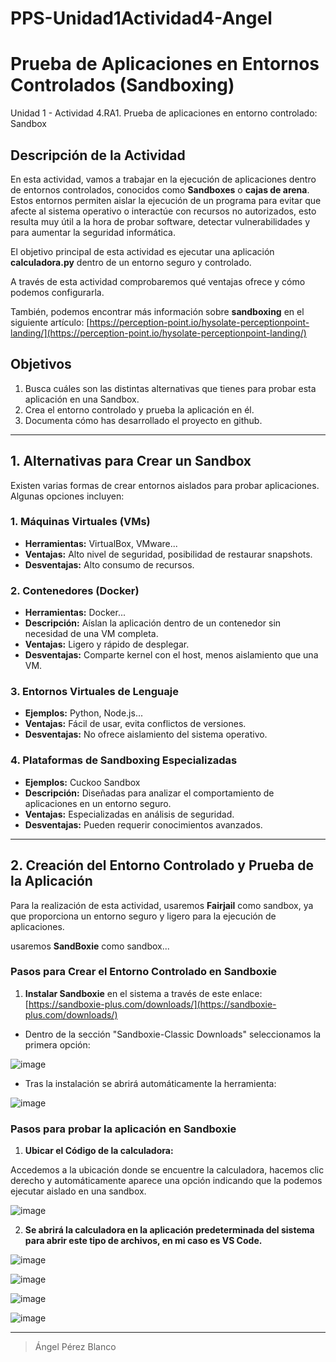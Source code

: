 # PPS-Unidad1Actividad4-Angel

# Prueba de Aplicaciones en Entornos Controlados (Sandboxing)

Unidad 1 - Actividad 4.RA1. Prueba de aplicaciones en entorno controlado: Sandbox

## Descripción de la Actividad
En esta actividad, vamos a trabajar en la ejecución de aplicaciones dentro de entornos controlados, conocidos como **Sandboxes** o **cajas de arena**. Estos entornos permiten aislar la ejecución de un programa para evitar que afecte al sistema operativo o interactúe con recursos no autorizados, esto resulta muy útil a la hora de probar software, detectar vulnerabilidades y para aumentar la seguridad informática. 

El objetivo principal de esta actividad es ejecutar una aplicación **calculadora.py** dentro de un entorno seguro y controlado. 

A través de esta actividad comprobaremos qué ventajas ofrece y cómo podemos configurarla.

También, podemos encontrar más información sobre **sandboxing** en el siguiente artículo: [https://perception-point.io/hysolate-perceptionpoint-landing/](https://perception-point.io/hysolate-perceptionpoint-landing/)


## Objetivos
1. Busca cuáles son las distintas alternativas que tienes para probar esta aplicación en una Sandbox.
2. Crea el entorno controlado y prueba la aplicación en él.
3. Documenta cómo has desarrollado el proyecto en github.

---

## 1. Alternativas para Crear un Sandbox
Existen varias formas de crear entornos aislados para probar aplicaciones. Algunas opciones incluyen:

### **1. Máquinas Virtuales (VMs)**
- **Herramientas:** VirtualBox, VMware...
- **Ventajas:** Alto nivel de seguridad, posibilidad de restaurar snapshots.
- **Desventajas:** Alto consumo de recursos.

### **2. Contenedores (Docker)**
- **Herramientas:** Docker...
- **Descripción:** Aíslan la aplicación dentro de un contenedor sin necesidad de una VM completa.
- **Ventajas:** Ligero y rápido de desplegar.
- **Desventajas:** Comparte kernel con el host, menos aislamiento que una VM.

### **3. Entornos Virtuales de Lenguaje**
- **Ejemplos:** Python, Node.js...
- **Ventajas:** Fácil de usar, evita conflictos de versiones.
- **Desventajas:** No ofrece aislamiento del sistema operativo.

### **4. Plataformas de Sandboxing Especializadas**
- **Ejemplos:** Cuckoo Sandbox
- **Descripción:** Diseñadas para analizar el comportamiento de aplicaciones en un entorno seguro.
- **Ventajas:** Especializadas en análisis de seguridad.
- **Desventajas:** Pueden requerir conocimientos avanzados.

---

## 2. Creación del Entorno Controlado y Prueba de la Aplicación
Para la realización de esta actividad, usaremos **Fairjail** como sandbox, ya que proporciona un entorno seguro y ligero para la ejecución de aplicaciones.

usaremos **SandBoxie** como sandbox...

### **Pasos para Crear el Entorno Controlado en Sandboxie**

1. **Instalar Sandboxie** en el sistema a través de este enlace: [https://sandboxie-plus.com/downloads/](https://sandboxie-plus.com/downloads/)

* Dentro de la sección "Sandboxie-Classic Downloads" seleccionamos la primera opción:

![image](https://github.com/user-attachments/assets/fe0463e7-b034-4fb7-9dde-f7956ac8ead1)

* Tras la instalación se abrirá automáticamente la herramienta:

![image](https://github.com/user-attachments/assets/d742ddd4-df31-42c4-b669-0d294d3cc45f)


### **Pasos para probar la aplicación en Sandboxie**

1. **Ubicar el Código de la calculadora:**

Accedemos a la ubicación donde se encuentre la calculadora, hacemos clic derecho y automáticamente aparece una opción indicando que la podemos ejecutar aislado en una sandbox.

![image](https://github.com/user-attachments/assets/d2cf4920-da23-4f16-9a8b-4e24fb6696b6)

2. **Se abrirá la calculadora en la aplicación predeterminada del sistema para abrir este tipo de archivos, en mi caso es VS Code.**  

![image](https://github.com/user-attachments/assets/a0973362-20af-44b0-896f-15c189701714)

![image](https://github.com/user-attachments/assets/2ca23d62-5416-4ad1-a707-7de15c9d85ca)

![image](https://github.com/user-attachments/assets/c4a4d224-7b77-49a8-9c82-145c66aab511)

![image](https://github.com/user-attachments/assets/80e261a5-cb48-4f4d-bbfd-08f648d35b75)


---

> Ángel Pérez Blanco
